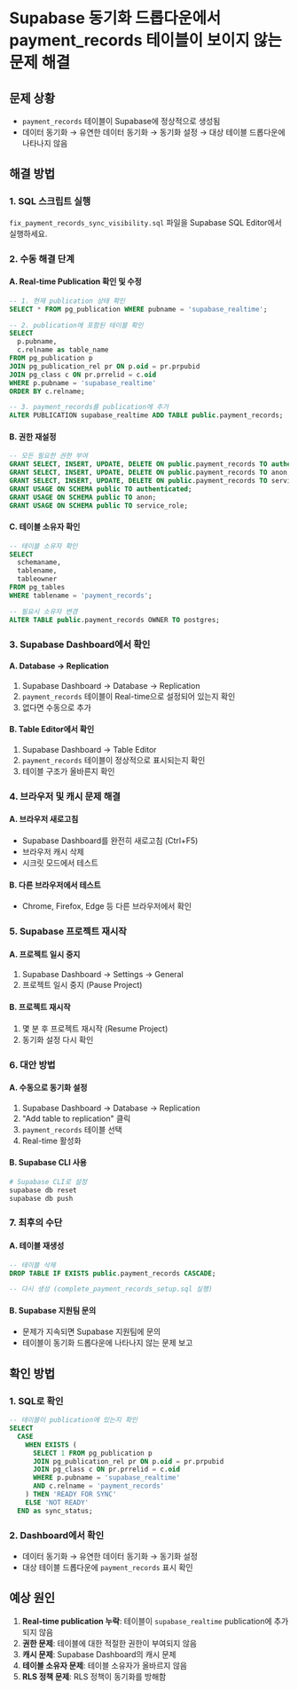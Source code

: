 # Supabase 동기화 드롭다운에서 payment_records 테이블이 보이지 않는 문제 해결

## 문제 상황
- `payment_records` 테이블이 Supabase에 정상적으로 생성됨
- 데이터 동기화 → 유연한 데이터 동기화 → 동기화 설정 → 대상 테이블 드롭다운에 나타나지 않음

## 해결 방법

### 1. SQL 스크립트 실행
`fix_payment_records_sync_visibility.sql` 파일을 Supabase SQL Editor에서 실행하세요.

### 2. 수동 해결 단계

#### A. Real-time Publication 확인 및 수정
```sql
-- 1. 현재 publication 상태 확인
SELECT * FROM pg_publication WHERE pubname = 'supabase_realtime';

-- 2. publication에 포함된 테이블 확인
SELECT 
  p.pubname,
  c.relname as table_name
FROM pg_publication p
JOIN pg_publication_rel pr ON p.oid = pr.prpubid
JOIN pg_class c ON pr.prrelid = c.oid
WHERE p.pubname = 'supabase_realtime'
ORDER BY c.relname;

-- 3. payment_records를 publication에 추가
ALTER PUBLICATION supabase_realtime ADD TABLE public.payment_records;
```

#### B. 권한 재설정
```sql
-- 모든 필요한 권한 부여
GRANT SELECT, INSERT, UPDATE, DELETE ON public.payment_records TO authenticated;
GRANT SELECT, INSERT, UPDATE, DELETE ON public.payment_records TO anon;
GRANT SELECT, INSERT, UPDATE, DELETE ON public.payment_records TO service_role;
GRANT USAGE ON SCHEMA public TO authenticated;
GRANT USAGE ON SCHEMA public TO anon;
GRANT USAGE ON SCHEMA public TO service_role;
```

#### C. 테이블 소유자 확인
```sql
-- 테이블 소유자 확인
SELECT 
  schemaname,
  tablename,
  tableowner
FROM pg_tables 
WHERE tablename = 'payment_records';

-- 필요시 소유자 변경
ALTER TABLE public.payment_records OWNER TO postgres;
```

### 3. Supabase Dashboard에서 확인

#### A. Database → Replication
1. Supabase Dashboard → Database → Replication
2. `payment_records` 테이블이 Real-time으로 설정되어 있는지 확인
3. 없다면 수동으로 추가

#### B. Table Editor에서 확인
1. Supabase Dashboard → Table Editor
2. `payment_records` 테이블이 정상적으로 표시되는지 확인
3. 테이블 구조가 올바른지 확인

### 4. 브라우저 및 캐시 문제 해결

#### A. 브라우저 새로고침
- Supabase Dashboard를 완전히 새로고침 (Ctrl+F5)
- 브라우저 캐시 삭제
- 시크릿 모드에서 테스트

#### B. 다른 브라우저에서 테스트
- Chrome, Firefox, Edge 등 다른 브라우저에서 확인

### 5. Supabase 프로젝트 재시작

#### A. 프로젝트 일시 중지
1. Supabase Dashboard → Settings → General
2. 프로젝트 일시 중지 (Pause Project)

#### B. 프로젝트 재시작
1. 몇 분 후 프로젝트 재시작 (Resume Project)
2. 동기화 설정 다시 확인

### 6. 대안 방법

#### A. 수동으로 동기화 설정
1. Supabase Dashboard → Database → Replication
2. "Add table to replication" 클릭
3. `payment_records` 테이블 선택
4. Real-time 활성화

#### B. Supabase CLI 사용
```bash
# Supabase CLI로 설정
supabase db reset
supabase db push
```

### 7. 최후의 수단

#### A. 테이블 재생성
```sql
-- 테이블 삭제
DROP TABLE IF EXISTS public.payment_records CASCADE;

-- 다시 생성 (complete_payment_records_setup.sql 실행)
```

#### B. Supabase 지원팀 문의
- 문제가 지속되면 Supabase 지원팀에 문의
- 테이블이 동기화 드롭다운에 나타나지 않는 문제 보고

## 확인 방법

### 1. SQL로 확인
```sql
-- 테이블이 publication에 있는지 확인
SELECT 
  CASE 
    WHEN EXISTS (
      SELECT 1 FROM pg_publication p
      JOIN pg_publication_rel pr ON p.oid = pr.prpubid
      JOIN pg_class c ON pr.prrelid = c.oid
      WHERE p.pubname = 'supabase_realtime'
      AND c.relname = 'payment_records'
    ) THEN 'READY FOR SYNC'
    ELSE 'NOT READY'
  END as sync_status;
```

### 2. Dashboard에서 확인
- 데이터 동기화 → 유연한 데이터 동기화 → 동기화 설정
- 대상 테이블 드롭다운에 `payment_records` 표시 확인

## 예상 원인
1. **Real-time publication 누락**: 테이블이 `supabase_realtime` publication에 추가되지 않음
2. **권한 문제**: 테이블에 대한 적절한 권한이 부여되지 않음
3. **캐시 문제**: Supabase Dashboard의 캐시 문제
4. **테이블 소유자 문제**: 테이블 소유자가 올바르지 않음
5. **RLS 정책 문제**: RLS 정책이 동기화를 방해함
